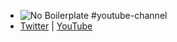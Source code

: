 - ![No Boilerplate](https://yt3.googleusercontent.com/dS7sENcwjauCX8kHLZIPk1ZXmuHMbeYAhl_AGui_tUhtzpj4ekONHush3Cdgpe62icTj49nbdS8=s176-c-k-c0x00ffffff-no-rj)
  #youtube-channel
- [Twitter](https://twitter.com/noboilerplate) | [YouTube](https://www.youtube.com/@NoBoilerplate)